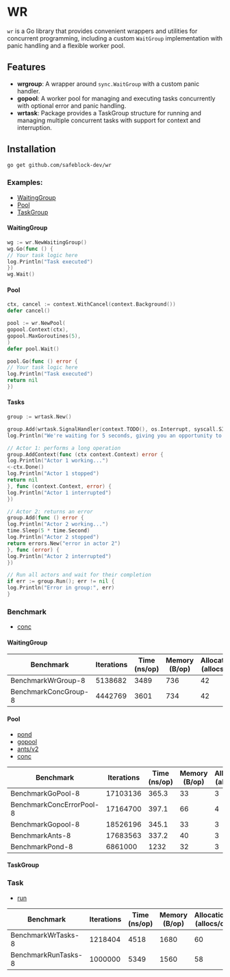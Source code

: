 # WR

`wr` is a Go library that provides convenient wrappers and utilities for concurrent programming, including a
custom `WaitGroup` implementation with panic handling and a flexible worker pool.

## Features

- **wrgroup**: A wrapper around `sync.WaitGroup` with a custom panic handler.
- **gopool**: A worker pool for managing and executing tasks concurrently with optional error and panic handling.
- **wrtask**: Package provides a TaskGroup structure for running and managing multiple concurrent tasks with support for
  context and interruption.

## Installation

```sh
go get github.com/safeblock-dev/wr
```

### Examples:

- [WaitingGroup](example/waitgroup/main.go)
- [Pool](example/pool/main.go)
- [TaskGroup](example/task_group/main.go)

#### WaitingGroup

```go
wg := wr.NewWaitingGroup()
wg.Go(func () {
// Your task logic here
log.Println("Task executed")
})
wg.Wait()
```

#### Pool

```go
ctx, cancel := context.WithCancel(context.Background())
defer cancel()

pool := wr.NewPool(
gopool.Context(ctx),
gopool.MaxGoroutines(5),
)
defer pool.Wait()

pool.Go(func () error {
// Your task logic here
log.Println("Task executed")
return nil
})
```

#### Tasks

```go
group := wrtask.New()

group.Add(wrtask.SignalHandler(context.TODO(), os.Interrupt, syscall.SIGINT, syscall.SIGTERM))
log.Println("We're waiting for 5 seconds, giving you an opportunity to gracefully exit the program.")

// Actor 1: performs a long operation
group.AddContext(func (ctx context.Context) error {
log.Println("Actor 1 working...")
<-ctx.Done()
log.Println("Actor 1 stopped")
return nil
}, func (context.Context, error) {
log.Println("Actor 1 interrupted")
})

// Actor 2: returns an error
group.Add(func () error {
log.Println("Actor 2 working...")
time.Sleep(5 * time.Second)
log.Println("Actor 2 stopped")
return errors.New("error in actor 2")
}, func (error) {
log.Println("Actor 2 interrupted")
})

// Run all actors and wait for their completion
if err := group.Run(); err != nil {
log.Println("Error in group:", err)
}
```

### Benchmark

- [conc](github.com/sourcegraph/conc)

#### WaitingGroup

| Benchmark            | Iterations | Time (ns/op) | Memory (B/op) | Allocations (allocs/op) |
|----------------------|------------|--------------|---------------|-------------------------|
| BenchmarkWrGroup-8   | 5138682    | 3489         | 736           | 42                      |
| BenchmarkConcGroup-8 | 4442769    | 3601         | 734           | 42                      |


#### Pool

- [pond](github.com/alitto/pond)
- [gopool](github.com/devchat-ai/gopool)
- [ants/v2](github.com/panjf2000/ants/v2)
- [conc](github.com/sourcegraph/conc)

| Benchmark                | Iterations | Time (ns/op) | Memory (B/op) | Allocations (allocs/op) |
|--------------------------|------------|--------------|---------------|-------------------------|
| BenchmarkGoPool-8        | 17103136   | 365.3        | 33            | 3                       |
| BenchmarkConcErrorPool-8 | 17164700   | 397.1        | 66            | 4                       |
| BenchmarkGopool-8        | 18526196   | 345.1        | 33            | 3                       |
| BenchmarkAnts-8          | 17683563   | 337.2        | 40            | 3                       |
| BenchmarkPond-8          | 6861000    | 1232         | 32            | 3                       |

#### TaskGroup

### Task

- [run](https://github.com/oklog/run)

| Benchmark           | Iterations | Time (ns/op) | Memory (B/op) | Allocations (allocs/op) |
|---------------------|------------|--------------|---------------|-------------------------|
| BenchmarkWrTasks-8  | 1218404    | 4518         | 1680          | 60                      |
| BenchmarkRunTasks-8 | 1000000    | 5349         | 1560          | 58                      |
